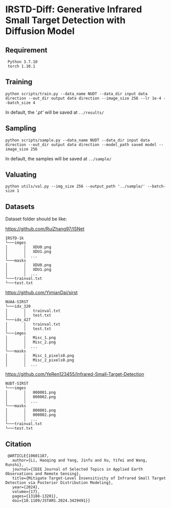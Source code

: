 
# IRSTD-Diff: Generative Infrared Small Target Detection with Diffusion Model

## Requirement
     Python 3.7.10
     torch 1.10.1

## Training

``python scripts/train.py --data_name NUDT --data_dir input data direction --out_dir output data direction --image_size 256 --lr 1e-4 --batch_size 4``

In default, the _'.pt'_ will be saved at `` ../results/ `` 

## Sampling

``python scripts/sample.py --data_name NUDT --data_dir input data direction --out_dir output data direction --model_path saved model --image_size 256``

In default, the samples will be saved at `` ../sample/ `` 

## Valuating

``python utils/val.py --img_size 256 --output_path '../sample/' --batch-size 1``


## Datasets
Dataset folder should be like:

https://github.com/RuiZhang97/ISNet
~~~
IRSTD-1k
└───imges
│       │   XDU0.png
│       │   XDU1.png
│       │  ...
└───masks
│       │   XDU0.png
│       │   XDU1.png
│       │  ...
└───trainval.txt
└───test.txt
~~~
https://github.com/YimianDai/sirst
~~~
NUAA-SIRST
└───idx_320
│       │   trainval.txt
│       │   test.txt
└───idx_427
│       │   trainval.txt
│       │   test.txt
└───imges
│       │   Misc_1.png
│       │   Misc_2.png
│       │  ...
└───masks
│       │   Misc_1_pixels0.png
│       │   Misc_2_pixels0.png
│       │  ...
~~~
https://github.com/YeRen123455/Infrared-Small-Target-Detection
~~~
NUDT-SIRST
└───imges
│       │   000001.png
│       │   000002.png
│       │  ...
└───masks
│       │   000001.png
│       │   000002.png
│       │  ...
└───trainval.txt
└───test.txt
~~~


## Citation

     @ARTICLE{10601187,
       author={Li, Haoqing and Yang, Jinfu and Xu, Yifei and Wang, Runshi},
       journal={IEEE Journal of Selected Topics in Applied Earth Observations and Remote Sensing}, 
       title={Mitigate Target-Level Insensitivity of Infrared Small Target Detection via Posterior Distribution Modeling}, 
       year={2024},
       volume={17},
       pages={13188-13201},
       doi={10.1109/JSTARS.2024.3429491}}
